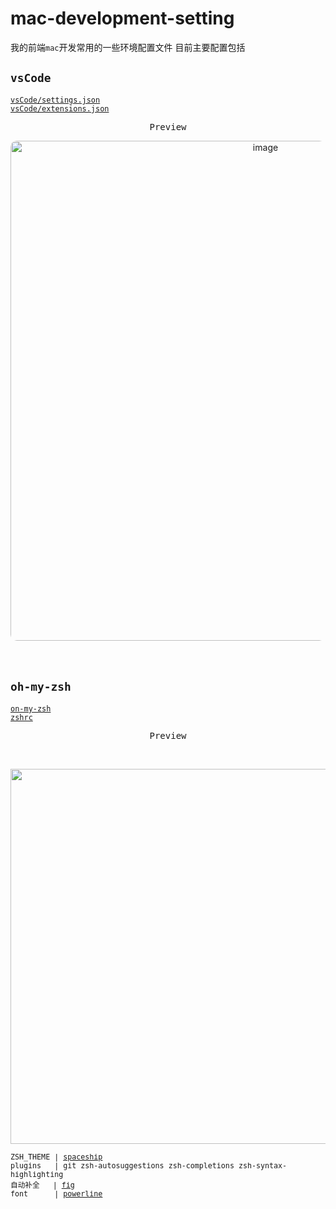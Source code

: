 # mac-development-setting
我的前端`mac`开发常用的一些环境配置文件 目前主要配置包括
## `vsCode`

[`vsCode/settings.json`](https://github.com/wakaka378/mac-development-setting/blob/main/vsCode/setting.json)<br>
[`vsCode/extensions.json`](https://github.com/wakaka378/mac-development-setting/blob/main/vsCode/extensions.json)
<p align="center"><samp>Preview</samp></p>

<p align="center">

  
<img width="800" alt="image" style='border-radius:10px' src="https://user-images.githubusercontent.com/46524158/164584036-308a434a-346c-4e06-b23b-1a0573631708.gif">

<br/>
<br/>



<br>
  


## `oh-my-zsh`
   [`on-my-zsh`](https://github.com/wakaka378/mac-development-setting/blob/main/ohMyZsh/ohMyZsh.json)<br/>
   [`zshrc`](https://github.com/wakaka378/mac-development-setting/blob/main/ohMyZsh/.zshrc)
  <p align="center"><samp>Preview</samp></p>
  <br/>
  
  <p align="center">
  <img width="600 alt="image" src="https://user-images.githubusercontent.com/46524158/164021297-5de58e57-e451-4b76-8c19-201f3136c6ac.gif">
                                                                                                                                                                                                                                                                   
<sub><samp> ZSH_THEME | [spaceship](https://github.com/spaceship-prompt/spaceship-prompt) <br/> plugins &nbsp;&nbsp;| git zsh-autosuggestions  zsh-completions zsh-syntax-highlighting <br> 自动补全&nbsp;&nbsp;&nbsp;| [fig](https://github.com/withfig/autocomplete) <br/> font &nbsp;&nbsp;&nbsp;&nbsp;&nbsp;| [powerline](https://github.com/powerline/powerline)</samp></sub>                                    
                                            

